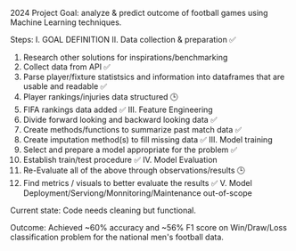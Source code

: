 2024 Project 
Goal: analyze & predict outcome of football games using Machine Learning techniques.

Steps: 
I. GOAL DEFINITION
II. Data collection & preparation ✅
  1. Research other solutions for inspirations/benchmarking 
  2. Collect data from API ✅
  3. Parse player/fixture statistsics and information into dataframes that are usable and readable ✅
  4. Player rankings/injuries data structured 🕒
  5. FIFA rankings data added ✅
III. Feature Engineering
  1. Divide forward looking and backward looking data ✅
  2. Create methods/functions to summarize past match data ✅
  3. Create imputation method(s) to fill missing data ✅
III. Model training
  1. Select and prepare a model appropriate for the problem ✅
  2. Establish train/test procedure ✅
IV. Model Evaluation
  1. Re-Evaluate all of the above through observations/results 🕒
  2. Find metrics / visuals to better evaluate the results ✅
V. Model Deployment/Serviong/Monnitoring/Maintenance
  out-of-scope
  

Current state: Code needs cleaning but functional.

Outcome: Achieved ~60% accuracy and ~56% F1 score on Win/Draw/Loss classification problem for the national men's football data.

